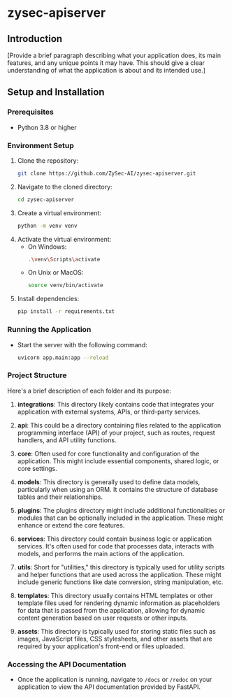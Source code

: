 # zysec-apiserver

## Introduction

[Provide a brief paragraph describing what your application does, its main features, and any unique points it may have. This should give a clear understanding of what the application is about and its intended use.]

## Setup and Installation

### Prerequisites

- Python 3.8 or higher

### Environment Setup

1. Clone the repository:
   ```bash
   git clone https://github.com/ZySec-AI/zysec-apiserver.git
   ```
2. Navigate to the cloned directory:
   ```bash
   cd zysec-apiserver
   ```
3. Create a virtual environment:
   ```bash
   python -m venv venv
   ```
4. Activate the virtual environment:
   - On Windows:
     ```bash
     .\venv\Scripts\activate
     ```
   - On Unix or MacOS:
     ```bash
     source venv/bin/activate
     ```
5. Install dependencies:
   ```bash
   pip install -r requirements.txt
   ```

### Running the Application

- Start the server with the following command:
  ```bash
  uvicorn app.main:app --reload
  ```

### Project Structure 

Here's a brief description of each folder and its purpose:

1. **integrations**: This directory likely contains code that integrates your application with external systems, APIs, or third-party services.

2. **api**: This could be a directory containing files related to the application programming interface (API) of your project, such as routes, request handlers, and API utility functions.

3. **core**: Often used for core functionality and configuration of the application. This might include essential components, shared logic, or core settings.

4. **models**: This directory is generally used to define data models, particularly when using an ORM. It contains the structure of database tables and their relationships.

5. **plugins**: The plugins directory might include additional functionalities or modules that can be optionally included in the application. These might enhance or extend the core features.

6. **services**: This directory could contain business logic or application services. It's often used for code that processes data, interacts with models, and performs the main actions of the application.

7. **utils**: Short for "utilities," this directory is typically used for utility scripts and helper functions that are used across the application. These might include generic functions like date conversion, string manipulation, etc.

8. **templates**: This directory usually contains HTML templates or other template files used for rendering dynamic information as placeholders for data that is passed from the application, allowing for dynamic content generation based on user requests or other inputs.

9. **assets**: This directory is typically used for storing static files such as images, JavaScript files, CSS stylesheets, and other assets that are required by your application's front-end or files uploaded. 

### Accessing the API Documentation

- Once the application is running, navigate to `/docs` or `/redoc` on your application to view the API documentation provided by FastAPI.